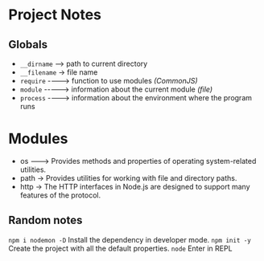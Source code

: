 # Project Notes

## Globals

- `__dirname` --> path to current directory
- `__filename` -> file name
- `require` ----> function to use modules _(CommonJS)_
- `module` -----> information about the current module _(file)_
- `process` ----> information about the environment where the program runs

# Modules

- os ---> Provides methods and properties of operating system-related utilities.
- path -> Provides utilities for working with file and directory paths.
- http -> The HTTP interfaces in Node.js are designed to support many features of the protocol.

## Random notes

`npm i nodemon -D` Install the dependency in developer mode.
`npm init -y` Create the project with all the default properties.
`node` Enter in REPL

